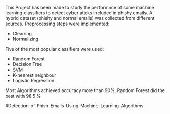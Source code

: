  This Project has been made to study the performnce of some machine learning classifiers to detect cyber attcks included in phishy emails. A hybrid dataset (phishy and normal emails) was collected from different sources. Preprocessing steps were implemented:
 - Cleaning
 - Normalizing

Five of the most popular classifiers were used:
- Random Forest
- Decision Tree
- SVM
- K-nearest neighbour
- Logistic Regression

Most Algorithms achieved accuracy more than 90%. Random Forest did the best with 98.5 %

#Detection-of-Phish-Emails-Using-Machine-Learning-Algorithms
